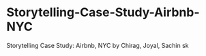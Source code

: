 # Storytelling-Case-Study-Airbnb-NYC
Storytelling Case Study: Airbnb, NYC by Chirag, Joyal, Sachin sk
